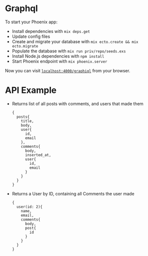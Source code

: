 # Graphql

To start your Phoenix app:

  * Install dependencies with `mix deps.get`
  * Update config files
  * Create and migrate your database with `mix ecto.create && mix ecto.migrate`
  * Populate the database with `mix run priv/repo/seeds.exs`
  * Install Node.js dependencies with `npm install`
  * Start Phoenix endpoint with `mix phoenix.server`

Now you can visit [`localhost:4000/graphiql`](http://localhost:4000/graphiql) from your browser.

# API Example

* Returns list of all posts with comments, and users that made them
    ```
    {
      posts{
        title,
        body,
        user{
          id,
          email
        },
        comments{
          body,
          inserted_at,
          user{
            id,
            email
          }
        }        
      }
    }
    ```

* Returns a User by ID, containing all Comments the user made
    ```
    {
      user(id: 2){
        name,
        email,
        comments{
          body,
          post{
            id
          }
        }
      }
    }
    ```
